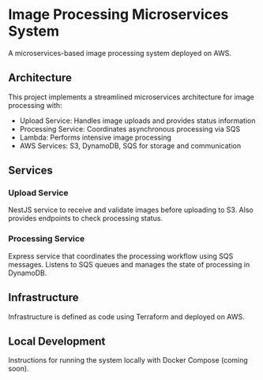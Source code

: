 # Image Processing Microservices System

A microservices-based image processing system deployed on AWS.

## Architecture

This project implements a streamlined microservices architecture for image processing with:

- Upload Service: Handles image uploads and provides status information
- Processing Service: Coordinates asynchronous processing via SQS
- Lambda: Performs intensive image processing
- AWS Services: S3, DynamoDB, SQS for storage and communication

## Services

### Upload Service
NestJS service to receive and validate images before uploading to S3. Also provides endpoints to check processing status.

### Processing Service
Express service that coordinates the processing workflow using SQS messages. Listens to SQS queues and manages the state of processing in DynamoDB.

## Infrastructure

Infrastructure is defined as code using Terraform and deployed on AWS.

## Local Development

Instructions for running the system locally with Docker Compose (coming soon).